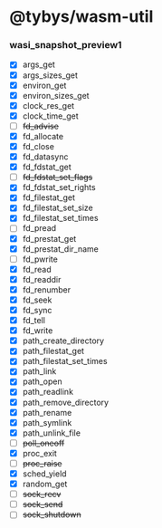 # @tybys/wasm-util

### wasi_snapshot_preview1

- [x] args_get
- [x] args_sizes_get
- [x] environ_get
- [x] environ_sizes_get
- [x] clock_res_get
- [x] clock_time_get
- [ ] ~~fd_advise~~
- [x] fd_allocate
- [x] fd_close
- [x] fd_datasync
- [x] fd_fdstat_get
- [ ] ~~fd_fdstat_set_flags~~
- [x] fd_fdstat_set_rights
- [x] fd_filestat_get
- [x] fd_filestat_set_size
- [x] fd_filestat_set_times
- [ ] fd_pread
- [x] fd_prestat_get
- [x] fd_prestat_dir_name
- [ ] fd_pwrite
- [x] fd_read
- [x] fd_readdir
- [x] fd_renumber
- [x] fd_seek
- [x] fd_sync
- [x] fd_tell
- [x] fd_write
- [x] path_create_directory
- [x] path_filestat_get
- [x] path_filestat_set_times
- [x] path_link
- [x] path_open
- [x] path_readlink
- [x] path_remove_directory
- [x] path_rename
- [x] path_symlink
- [x] path_unlink_file
- [ ] ~~poll_oneoff~~
- [x] proc_exit
- [ ] ~~proc_raise~~
- [x] sched_yield
- [x] random_get
- [ ] ~~sock_recv~~
- [ ] ~~sock_send~~
- [ ] ~~sock_shutdown~~
